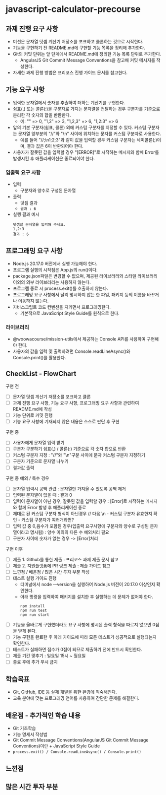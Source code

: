 # javascript-calculator-precourse

## 과제 진행 요구 사항

- 미션은 문자열 덧셈 계산기 저장소를 포크하고 클론하는 것으로 시작한다.
- 기능을 구현하기 전 README.md에 구현할 기능 목록을 정리해 추가한다.
- Git의 커밋 단위는 앞 단계에서 README.md에 정리한 기능 목록 단위로 추가한다.
  - AngularJS Git Commit Message Conventions을 참고해 커밋 메시지를 작성한다.
- 자세한 과제 진행 방법은 프리코스 진행 가이드 문서를 참고한다.

## 기능 요구 사항

- 입력한 문자열에서 숫자를 추출하여 더하는 계산기를 구현한다.
- 쉼표(,) 또는 콜론(:)을 구분자로 가지는 문자열을 전달하는 경우 구분자를 기준으로 분리한 각 숫자의 합을 반환한다.
  - 예: "" => 0, "1,2" => 3, "1,2,3" => 6, "1,2:3" => 6
- 앞의 기본 구분자(쉼표, 콜론) 외에 커스텀 구분자를 지정할 수 있다. 커스텀 구분자는 문자열 앞부분의 "//"와 "\n" 사이에 위치하는 문자를 커스텀 구분자로 사용한다.
  - 예를 들어 "//;\n1;2;3"과 같이 값을 입력할 경우 커스텀 구분자는 세미콜론(;)이며, 결과 값은 6이 반환되어야 한다.
- 사용자가 잘못된 값을 입력할 경우 "[ERROR]"로 시작하는 메시지와 함께 Error를 발생시킨 후 애플리케이션은 종료되어야 한다.

### 입출력 요구 사항

- 입력
  - 구분자와 양수로 구성된 문자열
- 출력
  - 덧셈 결과
  - `결과 : 6`
- 실행 결과 예시
  ```
  덧셈할 문자열을 입력해 주세요.
  1,2:3
  결과 : 6
  ```

## 프로그래밍 요구 사항

- Node.js 20.17.0 버전에서 실행 가능해야 한다.
- 프로그램 실행의 시작점은 App.js의 run()이다.
- package.json파일은 변경할 수 없으며, 제공된 라이브러리와 스타일 라이브러리 이외의 외부 라이브러리는 사용하지 않는다.
- 프로그램 종료 시 process.exit()를 호출하지 않는다.
- 프로그래밍 요구 사항에서 달리 명시하지 않는 한 파일, 패키지 등의 이름을 바꾸거나 이동하지 않는다.
- 자바스크립트 코드 컨벤션을 지키면서 프로그래밍한다.
  - 기본적으로 JavaScript Style Guide를 원칙으로 한다.

### 라이브러리

- @woowacourse/mission-utils에서 제공하는 Console API를 사용하여 구현해야 한다.
- 사용자의 값을 입력 및 출력하려면 Console.readLineAsync()와 Console.print()를 활용한다.

## CheckList - FlowChart

구현 전

- [ ] 문자열 덧셈 계산기 저장소를 포크하고 클론
- [ ] 과제 진행 요구 사항, 기능 요구 사항, 프로그래밍 요구 사항과 관련하여 README.md에 작성
- [ ] 기능 단위로 커밋 진행
- [ ] 기능 요구 사항에 기재되지 않은 내용은 스스로 판단 후 구현

구현 중

- [ ] 사용자에게 문자열 입력 받기
- [ ] 구분자 구분하기 쉼표(,) / 콜론(:) 기준으로 각 숫자 합으로 반환
- [ ] 커스텀 구분자 지정 : "//"와 "\n"구분 사이에 문자 커스텀 구분자 지정하기
- [ ] 구분자 기준으로 문자열 나누기
- [ ] 결과값 출력

구현 중 예외 / 특수 경우

- [ ] 문자열 입력시 공백 관련 : 문자열만 가져올 수 있도록 공백 제거
- [ ] 입력된 문자열이 없을 때 : 결과 0
- [ ] 입력이 문자열이 아닌 경우, 잘못된 값을 입력할 경우 : [Error]로 시작하는 메시지와 함께 Error 발생 후 애플리케이션 종료
- [ ] 제대로 된 커스텀 구분자 형식이 아닌경우 // 다음 \n - 커스텀 구분자 유효한지 확인 - 커스텀 구분자가 여러개라면?
- [ ] 입력 값 중 0,음수가 포함된 경우(입출력 요구사항에 구분자와 양수로 구성된 문자열이라고 명시됨) : 양수 이외의 다른 수 예외처리 필요
- [ ] 구분자 사이에 숫자가 없는 경우 -> [Error]처리

구현 이후

- [ ] 제출 1. Github를 통한 제출 : 프리코스 과제 제출 문서 참고
- [ ] 제출 2. 지원플랫폼에 PR 링크 제출 : 제출 가이드 참고
- [ ] 느낀점 / 배운점 / 많은 시간 투자 부분 작성
- [ ] 테스트 실행 가이드 진행
  - 터미널에서 node --version을 실행하여 Node.js 버전이 20.17.0 이상인지 확인한다.
  - 아래 명령을 입력하여 패키지를 설치한 후 실행하는 데 문제가 없어야 한다.
    ```
    npm install
    npm run test
    npm run start
    ```
- [ ] 기능을 올바르게 구현했더라도 요구 사항에 명시된 출력 형식을 따르지 않으면 0점을 받게 된다.
- [ ] 기능 구현을 완료한 후 아래 가이드에 따라 모든 테스트가 성공적으로 실행되는지 확인한다.
- [ ] 테스트가 실패하면 점수가 0점이 되므로 제출하기 전에 반드시 확인한다.
- [ ] 제출 기간 맞추기 : 일요일 15시 ~ 월요일
- [ ] 종료 후에 추가 푸시 금지

## 학습목표

- Git, GitHub, IDE 등 실제 개발을 위한 환경에 익숙해진다.
- 교육 분야에 맞는 프로그래밍 언어를 사용하여 간단한 문제를 해결한다.

## 배운점 - 추가적인 학습 내용

- Git 기초학습
- 기능 명세서 작성법
- Git Commit Message Conventions(AngularJS Git Commit Message Conventions)이란 + JavaScript Style Guide
- `process.exit() / Console.readLineAsync() / Console.print()`

## 느낀점

## 많은 시간 투자 부분
